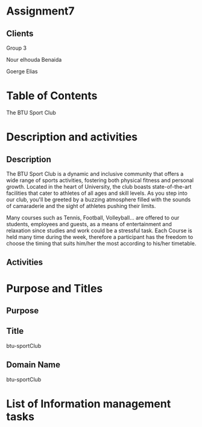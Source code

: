# Assignment7
## Clients

Group 3
<p> Nour elhouda Benaida</p>
<p> Goerge Elias</p>

# Table of Contents
The BTU Sport Club 
# Description and activities

## Description
<p>The BTU Sport Club is a dynamic and inclusive community that offers a wide range of sports activities, fostering both physical fitness and personal growth. Located in the heart of University, the club boasts state-of-the-art facilities that cater to athletes of all ages and skill levels. As you step into our club, you'll be greeted by a buzzing atmosphere filled with the sounds of camaraderie and the sight of athletes pushing their limits.</p>

<p> Many courses such as Tennis, Football, Volleyball... are offered to our students, employees and guests, as a means of entertainment and relaxation since studies and work could be a stressful task. Each Course is held many time during the week, therefore a participant has the freedom to choose the timing that suits him/her the most according to his/her timetable.</p>

## Activities

# Purpose and Titles

## Purpose

## Title
btu-sportClub

## Domain Name
btu-sportClub

# List of Information management tasks

